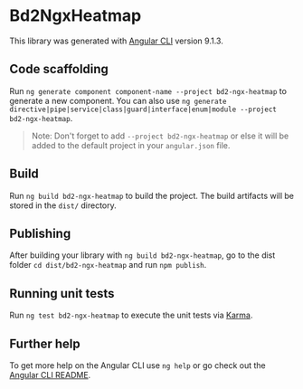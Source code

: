 # Bd2NgxHeatmap

This library was generated with [Angular CLI](https://github.com/angular/angular-cli) version 9.1.3.

## Code scaffolding

Run `ng generate component component-name --project bd2-ngx-heatmap` to generate a new component. You can also use `ng generate directive|pipe|service|class|guard|interface|enum|module --project bd2-ngx-heatmap`.
> Note: Don't forget to add `--project bd2-ngx-heatmap` or else it will be added to the default project in your `angular.json` file. 

## Build

Run `ng build bd2-ngx-heatmap` to build the project. The build artifacts will be stored in the `dist/` directory.

## Publishing

After building your library with `ng build bd2-ngx-heatmap`, go to the dist folder `cd dist/bd2-ngx-heatmap` and run `npm publish`.

## Running unit tests

Run `ng test bd2-ngx-heatmap` to execute the unit tests via [Karma](https://karma-runner.github.io).

## Further help

To get more help on the Angular CLI use `ng help` or go check out the [Angular CLI README](https://github.com/angular/angular-cli/blob/master/README.md).
